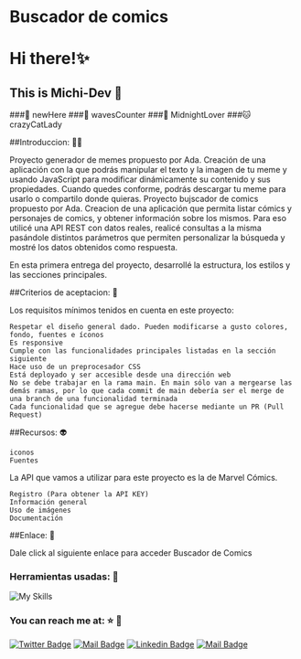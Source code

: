 # Buscador de comics
# Hi there!✨
## This is Michi-Dev 🖤

###🐾 newHere
###🌊 wavesCounter
###🌙 MidnightLover
###🐱 crazyCatLady

##Introduccion: 🧜‍♀️

Proyecto generador de memes propuesto por Ada. Creación de una aplicación con la que podrás manipular el texto y la imagen de tu meme y usando JavaScript para modificar dinámicamente su contenido y sus propiedades. Cuando quedes conforme, podrás descargar tu meme para usarlo o compartilo donde quieras.
Proyecto bujscador de comics propuesto por Ada. Creacion de una aplicación que permita listar cómics y personajes de comics, y obtener información sobre los mismos. Para eso utilicé una API REST con datos reales, realicé consultas a la misma pasándole distintos parámetros que permiten personalizar la búsqueda y mostré los datos obtenidos como respuesta.

En esta primera entrega del proyecto, desarrollé la estructura, los estilos y las secciones principales.

##Criterios de aceptacion: 🧠

Los requisitos mínimos tenidos en cuenta en este proyecto:

    Respetar el diseño general dado. Pueden modificarse a gusto colores, fondo, fuentes e íconos
    Es responsive
    Cumple con las funcionalidades principales listadas en la sección siguiente
    Hace uso de un preprocesador CSS
    Está deployado y ser accesible desde una dirección web
    No se debe trabajar en la rama main. En main sólo van a mergearse las demás ramas, por lo que cada commit de main debería ser el merge de una branch de una funcionalidad terminada
    Cada funcionalidad que se agregue debe hacerse mediante un PR (Pull Request)

##Recursos: 👽

    iconos
    Fuentes

La API que vamos a utilizar para este proyecto es la de Marvel Cómics.

    Registro (Para obtener la API KEY)
    Información general
    Uso de imágenes
    Documentación

##Enlace: 🥰

Dale click al siguiente enlace para acceder Buscador de Comics
### Herramientas usadas: :toolbox:

![My Skills](https://skillicons.dev/icons?i=vscode,github,git,html,js,md,tailwind) 

### You can reach me at: :star: 🐛

[![Twitter Badge](https://img.shields.io/badge/-@im_majo_jojo-1ca0f1?style=flat&labelColor=1ca0f1&logo=twitter&logoColor=white&link=https://twitter.com/Ipenywis)](https://twitter.com/im_majo_jojo) [![Mail Badge](https://img.shields.io/badge/-@im_majo_jojo-e84393?style=flat&labelColor=e84393&logo=instagram&logoColor=white)](https://www.instagram.com/im_majo_jojo/) [![Linkedin Badge](https://img.shields.io/badge/-Maria_Garces-0e76a8?style=flat&labelColor=0e76a8&logo=linkedin&logoColor=white)](https://www.linkedin.com/in/maria-jose-g-21ab84188/) [![Mail Badge](https://img.shields.io/badge/-mj.garcest-c0392b?style=flat&labelColor=c0392b&logo=gmail&logoColor=white)](mailto:mj.garcest@gmail.com)
